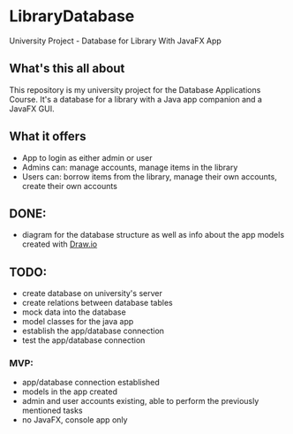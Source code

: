 # LibraryDatabase
University Project - Database for Library With JavaFX App

## What's this all about
This repository is my university project for the Database Applications Course. It's a database for a library with a Java app companion and a JavaFX GUI.

## What it offers
- App to login as either admin or user
- Admins can: manage accounts, manage items in the library
- Users can: borrow items from the library, manage their own accounts, create their own accounts

## DONE: 
- diagram for the database structure as well as info about the app models created with [Draw.io](https://www.draw.io/)
## TODO:
- create database on university's server
- create relations between database tables 
- mock data into the database
- model classes for the java app
- establish the app/database connection
- test the app/database connection
### MVP: 
- app/database connection established
- models in the app created
- admin and user accounts existing, able to perform the previously mentioned tasks
- no JavaFX, console app only
